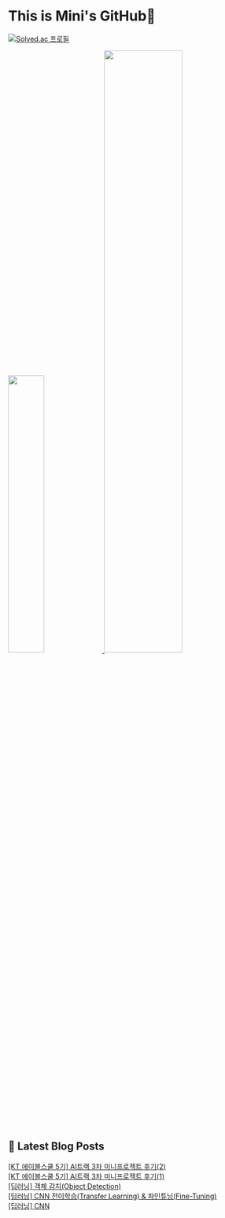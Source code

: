 # This is Mini's GitHub👋

[![Solved.ac 프로필](http://mazassumnida.wtf/api/v2/generate_badge?boj=nalala8200)](https://solved.ac/nalala8200)

 <a href="https://github.com/anuraghazra/github-readme-stats">
     <img src="https://github-readme-stats.vercel.app/api/top-langs/?username=mini0-0&layout=donut&show_icons=true&theme=material-palenight&hide_border=true&bg_color=20232a&icon_color=58A6FF&text_color=fff&title_color=58A6FF&count_private=true&exclude_repo=Face-Transfer-Application" width=38% />
 </a>    
 
 <a href="https://github.com/anuraghazra/github-readme-stats">
   <img src="https://github-readme-stats.vercel.app/api?username=mini0-0&show_icons=true&theme=material-palenight&hide_border=true&bg_color=20232a&icon_color=58A6FF&text_color=fff&title_color=58A6FF&count_private=true" width=56% />
 </a>


## 📕 Latest Blog Posts

<a href=https://rose-brown.tistory.com/51>[KT 에이블스쿨 5기] AI트랙 3차 미니프로젝트 후기(2)</a></br><a href=https://rose-brown.tistory.com/50>[KT 에이블스쿨 5기] AI트랙 3차 미니프로젝트 후기(1)</a></br><a href=https://rose-brown.tistory.com/49>[딥러닝] 객체 감지(Object Detection)</a></br><a href=https://rose-brown.tistory.com/48>[딥러닝] CNN 전이학습(Transfer Learning) &amp; 파인튜닝(Fine-Tuning)</a></br><a href=https://rose-brown.tistory.com/47>[딥러닝] CNN</a></br>